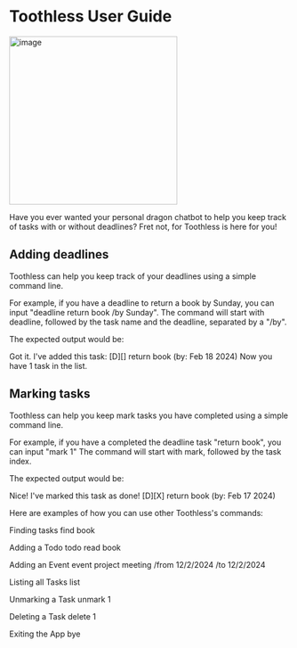 # Toothless User Guide


<img width="302" alt="image" src="https://github.com/timothysashimi/ip/assets/120008429/389cdb3d-d51f-4426-9a5c-3e4261203eba">


Have you ever wanted your personal dragon chatbot to help you keep track of tasks with or without deadlines? Fret not, for Toothless is here for you!

## Adding deadlines

Toothless can help you keep track of your deadlines using a simple command line.

For example, if you have a deadline to return a book by Sunday, you can input "deadline return book /by Sunday".
The command will start with deadline, followed by the task name and the deadline, separated by a "/by".

The expected output would be:

Got it. I've added this task:
[D][] return book (by: Feb 18 2024)
Now you have 1 task in the list.

## Marking tasks

Toothless can help you keep mark tasks you have completed using a simple command line.

For example, if you have a completed the deadline task "return book", you can input "mark 1"
The command will start with mark, followed by the task index.

The expected output would be:

Nice! I've marked this task as done!
[D][X] return book (by: Feb 17 2024)


Here are examples of how you can use other Toothless's commands:

Finding tasks
find book

Adding a Todo
todo read book

Adding an Event
event project meeting /from 12/2/2024 /to 12/2/2024

Listing all Tasks
list

Unmarking a Task
unmark 1

Deleting a Task
delete 1


Exiting the App
bye
